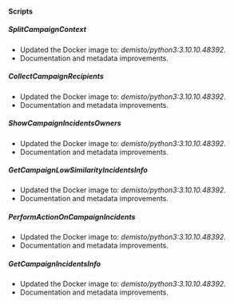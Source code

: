 #### Scripts
##### SplitCampaignContext
- Updated the Docker image to: *demisto/python3:3.10.10.48392*.
- Documentation and metadata improvements.
##### CollectCampaignRecipients
- Updated the Docker image to: *demisto/python3:3.10.10.48392*.
- Documentation and metadata improvements.
##### ShowCampaignIncidentsOwners
- Updated the Docker image to: *demisto/python3:3.10.10.48392*.
- Documentation and metadata improvements.
##### GetCampaignLowSimilarityIncidentsInfo
- Updated the Docker image to: *demisto/python3:3.10.10.48392*.
- Documentation and metadata improvements.
##### PerformActionOnCampaignIncidents
- Updated the Docker image to: *demisto/python3:3.10.10.48392*.
- Documentation and metadata improvements.
##### GetCampaignIncidentsInfo
- Updated the Docker image to: *demisto/python3:3.10.10.48392*.
- Documentation and metadata improvements.